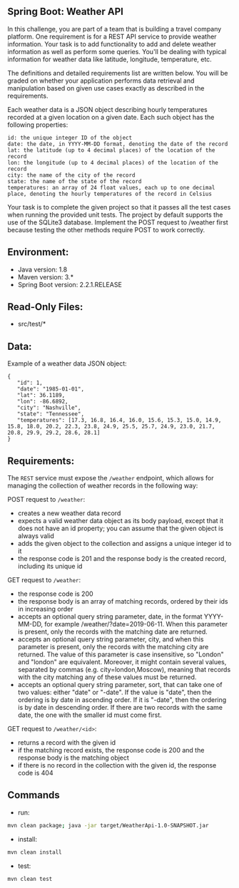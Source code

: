 ## Spring Boot: Weather API

In this challenge, you are part of a team that is building a travel company platform. One requirement is for a REST API service to provide weather information. Your task is to add functionality to add and delete weather information as well as perform some queries. You'll be dealing with typical information for weather data like latitude, longitude, temperature, etc.


The definitions and detailed requirements list are written below. You will be graded on whether your application performs data retrieval and manipulation based on given use cases exactly as described in the requirements.


Each weather data is a JSON object describing hourly temperatures recorded at a given location on a given date. Each such object has the following properties:

```
id: the unique integer ID of the object
date: the date, in YYYY-MM-DD format, denoting the date of the record
lat: the latitude (up to 4 decimal places) of the location of the record
lon: the longitude (up to 4 decimal places) of the location of the record
city: the name of the city of the record
state: the name of the state of the record
temperatures: an array of 24 float values, each up to one decimal place, denoting the hourly temperatures of the record in Celsius
 ```



Your task is to complete the given project so that it passes all the test cases when running the provided unit tests. The project by default supports the use of the SQLite3 database. Implement the POST request to /weather first because testing the other methods require POST to work correctly.


## Environment:
- Java version: 1.8
- Maven version: 3.*
- Spring Boot version: 2.2.1.RELEASE

## Read-Only Files:
- src/test/*

## Data:
Example of a weather data JSON object:
```
{
   "id": 1,
   "date": "1985-01-01",
   "lat": 36.1189,
   "lon": -86.6892,
   "city": "Nashville",
   "state": "Tennessee",
   "temperatures": [17.3, 16.8, 16.4, 16.0, 15.6, 15.3, 15.0, 14.9, 15.8, 18.0, 20.2, 22.3, 23.8, 24.9, 25.5, 25.7, 24.9, 23.0, 21.7, 20.8, 29.9, 29.2, 28.6, 28.1]
}
```

## Requirements:
The `REST` service must expose the `/weather` endpoint, which allows for managing the collection of weather records in the following way:


POST request to `/weather`:

- creates a new weather data record
- expects a valid weather data object as its body payload, except that it does not have an id property; you can assume that the given object is always valid
- adds the given object to the collection and assigns a unique integer id to it
- the response code is 201 and the response body is the created record, including its unique id


GET request to `/weather`:

- the response code is 200
- the response body is an array of matching records, ordered by their ids in increasing order
- accepts an optional query string parameter, date, in the format YYYY-MM-DD, for example /weather/?date=2019-06-11. When this parameter is present, only the records with the matching date are returned.
- accepts an optional query string parameter, city, and when this parameter is present, only the records with the matching city are returned. The value of this parameter is case insensitive, so "London" and "london" are equivalent. Moreover, it might contain several values, separated by commas (e.g. city=london,Moscow), meaning that records with the city matching any of these values must be returned.
- accepts an optional query string parameter, sort, that can take one of two values: either "date" or "-date". If the value is "date", then the ordering is by date in ascending order. If it is "-date", then the ordering is by date in descending order. If there are two records with the same date, the one with the smaller id must come first.


GET request to `/weather/<id>`:

- returns a record with the given id
- if the matching record exists, the response code is 200 and the response body is the matching object
- if there is no record in the collection with the given id, the response code is 404

## Commands
- run: 
```bash
mvn clean package; java -jar target/WeatherApi-1.0-SNAPSHOT.jar
```
- install: 
```bash
mvn clean install
```
- test: 
```bash
mvn clean test
```

